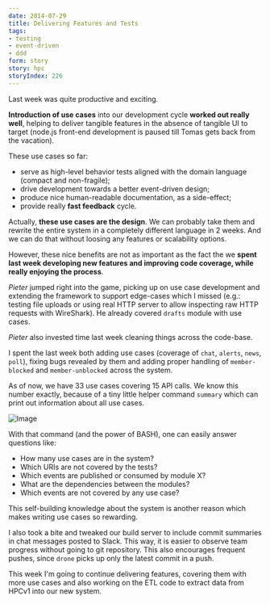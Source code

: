```yaml
---
date: 2014-07-29
title: Delivering Features and Tests
tags:
- testing
- event-driven
- ddd
form: story
story: hpc
storyIndex: 226
---
```


Last week was quite productive and exciting.

**Introduction of use cases** into our development cycle **worked out
really well**, helping to deliver tangible features in the absence of
tangible UI to target (node.js front-end development is paused till
Tomas gets back from the vacation).

These use cases so far:

- serve as high-level behavior tests aligned with the domain
  language (compact and non-fragile);
- drive development towards a better event-driven design;
- produce nice human-readable documentation, as a side-effect;
- provide really **fast feedback** cycle.

Actually, **these use cases are the design**. We can probably take
them and rewrite the entire system in a completely different language
in 2 weeks. And we can do that without loosing any features or
scalability options.

However, these nice benefits are not as important as the fact the we
**spent last week developing new features and improving code coverage,
while really enjoying the process**.

_Pieter_ jumped right into the game, picking up on use case
development and extending the framework to support edge-cases which I
missed (e.g.: testing file uploads or using real HTTP server to allow
inspecting raw HTTP requests with WireShark). He already covered
`drafts` module with use cases.

_Pieter_ also invested time last week cleaning things across the
code-base.


I spent the last week both adding use cases (coverage of `chat`,
`alerts`, `news`, `poll`), fixing bugs revealed by them and
adding proper handling of `member-blocked` and `member-unblocked`
across the system.

As of now, we have 33 use cases covering 15 API calls. We know this
number exactly, because of a tiny little helper command `summary`
which can print out information about all use cases.

![Image](/images/2014-07-29-metadata.png)

With that command (and the power of BASH), one can easily answer
questions like:

- How many use cases are in the system?
- Which URIs are not covered by the tests?
- Which events are published or consumed by module X?
- What are the dependencies between the modules?
- Which events are not covered by any use case?

This self-building knowledge about the system is another reason which
makes writing use cases so rewarding.

I also took a bite and tweaked our build server to include commit
summaries in chat messages posted to Slack. This way, it is easier to
observe team progress without going to git repository. This also
encourages frequent pushes, since `drone` picks up only the latest
commit in a push.

This week I'm going to continue delivering features, covering them
with more use cases and also working on the ETL code to extract data
from HPCv1 into our new system.
